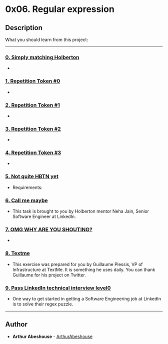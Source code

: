 # 0x06. Regular expression

## Description
What you should learn from this project:

---

### [0. Simply matching Holberton](./0-simply_match_holberton.rb)
* 


### [1. Repetition Token #0](./1-repetition_token_0.rb)
* 


### [2. Repetition Token #1](./2-repetition_token_1.rb)
* 


### [3. Repetition Token #2](./3-repetition_token_2.rb)
* 


### [4. Repetition Token #3](./4-repetition_token_3.rb)
* 


### [5. Not quite HBTN yet](./5-beginning_and_end.rb)
* Requirements:


### [6. Call me maybe](./6-phone_number.rb)
* This task is brought to you by Holberton mentor Neha Jain, Senior Software Engineer at LinkedIn.


### [7. OMG WHY ARE YOU SHOUTING?](./7-OMG_WHY_ARE_YOU_SHOUTING.rb)
* 


### [8. Textme](./100-textme.rb)
* This exercise was prepared for you by Guillaume Plessis, VP of Infrastructure at TextMe. It is something he uses daily. You can thank Guillaume for his project on Twitter.


### [9. Pass LinkedIn technical interview level0](./101-passed_linkedin_regex_challenge.jpg)
* One way to get started in getting a Software Engineering job at LinkedIn is to solve their regex puzzle.

---

## Author
* **Arthur Abeshouse** - [ArthurAbeshouse](https://github.com/ArthurAbeshouse)